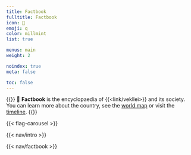 ```yaml
---
title: Factbook
fulltitle: Factbook
icon: 📓
emoji: q
color: millmint
list: true

menus: main
weight: 2

noindex: true
meta: false

toc: false
---
```

<style>
	header.info {
		height: 2.5rem;
	}
</style>

{{<note >}}
<span class="navicon">📓</span> **Factbook** is the encyclopaedia of {{<link/vekllei>}} and its society. You can learn more about the country, see the [world map](/map) or visit the [timeline](/timeline/).
{{</note>}}

{{< flag-carousel >}}

{{< nav/intro >}}

{{< nav/factbook >}}